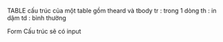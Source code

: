 TABLE
cấu trúc của một table gồm theard và tbody
tr : trong 1 dòng
th : in dậm
td : bình thường

Form
Cấu trúc sẽ có input